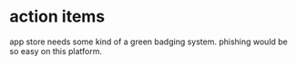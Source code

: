 # action items

app store needs some kind of a green badging system.
phishing would be so easy on this platform.
